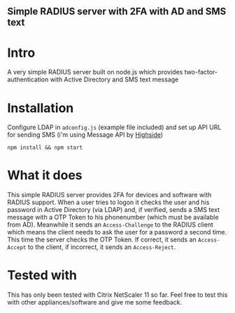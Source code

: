 ## Simple RADIUS server with 2FA with AD and SMS text

# Intro

A very simple RADIUS server built on node.js which provides two-factor-authentication with Active Directory and SMS text message

# Installation

Configure LDAP in `adconfig.js` (example file included) and set up API URL for sending SMS (i'm using Message API by [Highside](http://highside-telecom.net))

`npm install && npm start`

# What it does

This simple RADIUS server provides 2FA for devices and software with RADIUS support. When a user tries to logon it checks the user and his password in Active Directory (via LDAP) and, if verified, sends a SMS text message with a OTP Token to his phonenumber (which must be available from AD). Meanwhile it sends an `Access-Challenge` to the RADIUS client which means the client needs to ask the user for a password a second time. This time the server checks the OTP Token. If correct, it sends an `Access-Accept` to the client, if incorrect, it sends an `Access-Reject`.

# Tested with

This has only been tested with Citrix NetScaler 11 so far. Feel free to test this with other appliances/software and give me some feedback.
